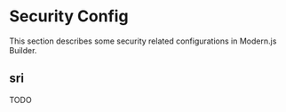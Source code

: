 # Security Config

This section describes some security related configurations in Modern.js Builder.

## sri

TODO

